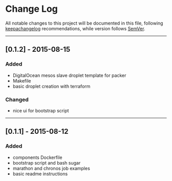 # Change Log

All notable changes to this project will be documented in this file, following [keepachangelog](http://keepachangelog.com/) recommendations, while version follows [SemVer](http://semver.org/).

---

## [0.1.2] - 2015-08-15
### Added
- DigitalOcean mesos slave droplet template for packer
- Makefile
- basic droplet creation with terraform

### Changed
- nice ui for bootstrap script

---

## [0.1.1] - 2015-08-12
### Added
- components Dockerfile
- bootstrap script and bash sugar
- marathon and chronos job examples
- basic readme instructions
